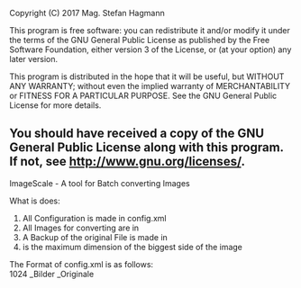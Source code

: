 Copyright (C) 2017 Mag. Stefan Hagmann

This program is free software: you can redistribute it and/or modify
it under the terms of the GNU General Public License as published by
the Free Software Foundation, either version 3 of the License, or
(at your option) any later version.

This program is distributed in the hope that it will be useful,
but WITHOUT ANY WARRANTY; without even the implied warranty of
MERCHANTABILITY or FITNESS FOR A PARTICULAR PURPOSE.  See the
GNU General Public License for more details.

You should have received a copy of the GNU General Public License
along with this program.  If not, see <http://www.gnu.org/licenses/>.
--------------------------------------------------------------------------------
ImageScale - A tool for Batch converting Images

What is does:
1. All Configuration is made in config.xml
2. All Images for converting are in <image-dir>
3. A Backup of the original File is made in <backup-dir>
4. <max> is the maximum dimension of the biggest side of the image

The Format of config.xml is as follows:
<config>  
  <max>1024</max>
  <image-dir>_Bilder</image-dir>
  <backup-dir>_Originale</backup-dir>
</config>
